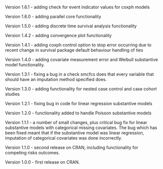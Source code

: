 Version 1.6.1 - adding check for event indicator values for coxph models

Version 1.6.0 - adding parallel core functionality

Version 1.5.0 - adding discrete time survival analysis functionality

Version 1.4.2 - adding convergence plot functionality

Version 1.4.1 - adding coxph control option to stop error occurring due to recent change in survival package default behaviour handling of ties

Version 1.4.0 - adding covariate measurement error and Weibull substantive model functionality.

Version 1.3.1 - fixing a bug in a check smcfcs does that every variable that should have an imputation method specified does.

Version 1.3.0 - adding functionality for nested case control and case cohort studies

Version 1.2.1 - fixing bug in code for linear regression substantive models

Version 1.2.0 - functionality added to handle Poisson substantive models

Version 1.1.1 - a number of small changes, plus critical bug fix for linear substantive models with categorical missing covariates. The bug which has been fixed meant that if the substantive model was linear regression, imputation of categorical covariates was done incorrectly.

Version 1.1.0 - second release on CRAN, including functionality for competing risks outcomes.

Version 1.0.0 - first release on CRAN.
